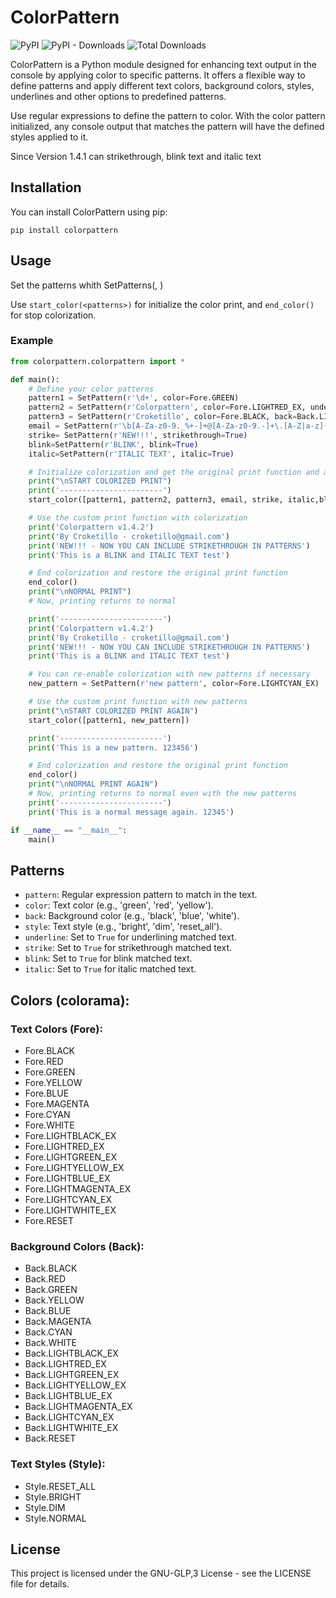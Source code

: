 # ColorPattern

![PyPI](https://img.shields.io/pypi/v/colorpattern) ![PyPI - Downloads](https://img.shields.io/pypi/dm/colorpattern??color=%2360EE59)
 ![Total Downloads](https://static.pepy.tech/badge/colorpattern)

ColorPattern is a Python module designed for enhancing text output in the console by applying color to specific patterns. It offers a flexible way to define patterns and apply different text colors, background colors, styles, underlines and other options to predefined patterns.

Use regular expressions to define the pattern to color. With the color pattern initialized, any console output that matches the pattern will have the defined styles applied to it.

Since Version 1.4.1 can strikethrough, blink text and italic text

## Installation

You can install ColorPattern using pip:

```pip install colorpattern ```


## Usage

Set the patterns whith SetPatterns(<pattern>, <options>)

Use ```start_color(<patterns>)``` for initialize the color print, and ```end_color()``` for stop colorization.

### Example

```python
from colorpattern.colorpattern import *

def main():
    # Define your color patterns
    pattern1 = SetPattern(r'\d+', color=Fore.GREEN)
    pattern2 = SetPattern(r'Colorpattern', color=Fore.LIGHTRED_EX, underline=True)
    pattern3 = SetPattern(r'Croketillo', color=Fore.BLACK, back=Back.LIGHTWHITE_EX, style=Style.BRIGHT)
    email = SetPattern(r'\b[A-Za-z0-9._%+-]+@[A-Za-z0-9.-]+\.[A-Z|a-z]{2,7}\b', color=Fore.BLUE)
    strike= SetPattern(r'NEW!!!', strikethrough=True)
    blink=SetPattern(r'BLINK', blink=True)
    italic=SetPattern(r'ITALIC TEXT', italic=True)

    # Initialize colorization and get the original print function and applied patterns
    print("\nSTART COLORIZED PRINT")
    print('-----------------------')
    start_color([pattern1, pattern2, pattern3, email, strike, italic,blink])

    # Use the custom print function with colorization
    print('Colorpattern v1.4.2')
    print('By Croketillo - croketillo@gmail.com')
    print('NEW!!! - NOW YOU CAN INCLUDE STRIKETHROUGH IN PATTERNS')
    print('This is a BLINK and ITALIC TEXT test')

    # End colorization and restore the original print function
    end_color()
    print("\nNORMAL PRINT")
    # Now, printing returns to normal

    print('-----------------------')
    print('Colorpattern v1.4.2')
    print('By Croketillo - croketillo@gmail.com')
    print('NEW!!! - NOW YOU CAN INCLUDE STRIKETHROUGH IN PATTERNS')
    print('This is a BLINK and ITALIC TEXT test')

    # You can re-enable colorization with new patterns if necessary
    new_pattern = SetPattern(r'new pattern', color=Fore.LIGHTCYAN_EX)

    # Use the custom print function with new patterns
    print("\nSTART COLORIZED PRINT AGAIN")
    start_color([pattern1, new_pattern])

    print('-----------------------')
    print('This is a new pattern. 123456')

    # End colorization and restore the original print function
    end_color()
    print("\nNORMAL PRINT AGAIN")
    # Now, printing returns to normal even with the new patterns
    print('-----------------------')
    print('This is a normal message again. 12345')

if __name__ == "__main__":
    main()
```

## Patterns

- `pattern`: Regular expression pattern to match in the text.
- `color`: Text color (e.g., 'green', 'red', 'yellow').
- `back`: Background color (e.g., 'black', 'blue', 'white').
- `style`: Text style (e.g., 'bright', 'dim', 'reset_all').
- `underline`: Set to `True` for underlining matched text.
-  `strike`: Set to `True` for strikethrough matched text.
-  `blink`: Set to `True` for blink matched text.
-  `italic`: Set to `True` for italic matched text.


## Colors (colorama):

### Text Colors (Fore):
- Fore.BLACK
- Fore.RED
- Fore.GREEN
- Fore.YELLOW
- Fore.BLUE
- Fore.MAGENTA
- Fore.CYAN
- Fore.WHITE
- Fore.LIGHTBLACK_EX
- Fore.LIGHTRED_EX
- Fore.LIGHTGREEN_EX
- Fore.LIGHTYELLOW_EX
- Fore.LIGHTBLUE_EX
- Fore.LIGHTMAGENTA_EX
- Fore.LIGHTCYAN_EX
- Fore.LIGHTWHITE_EX
- Fore.RESET

### Background Colors (Back):
- Back.BLACK
- Back.RED
- Back.GREEN
- Back.YELLOW
- Back.BLUE
- Back.MAGENTA
- Back.CYAN
- Back.WHITE
- Back.LIGHTBLACK_EX
- Back.LIGHTRED_EX
- Back.LIGHTGREEN_EX
- Back.LIGHTYELLOW_EX
- Back.LIGHTBLUE_EX
- Back.LIGHTMAGENTA_EX
- Back.LIGHTCYAN_EX
- Back.LIGHTWHITE_EX
- Back.RESET

### Text Styles (Style):
- Style.RESET_ALL
- Style.BRIGHT 
- Style.DIM 
- Style.NORMAL 

## License

This project is licensed under the GNU-GLP,3 License - see the LICENSE file for details.
